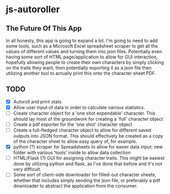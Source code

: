 # js-autoroller

## The Future Of This App

In all honesty, this app is going to expand a lot. I'm going to need to add some tools, such as a Microsoft Excel spreadsheet scraper to get all the values of different values and turning them into json files. Potentially even having some sort of HTML page/application to allow for GUI interaction, hopefully allowing people to create their own characters by simply clicking on the traits they want, then potentially exporting it as a json file then utilizing another tool to actually print this onto the character sheet PDF.

## TODO

- [x] Autoroll and print stats.
- [x] Allow user input of data in order to calculate various statistics.
- [ ] Create character object for a 'one shot expendable' character. This should lay most of the groundwork for creating a 'full' character object
- [ ] Create a pdf exporter for the 'one shot' character object
- [ ] Create a full-fledged character object to allow for different saved outputs into JSON format. This should effectively be created as a copy of the character sheet to allow easy query of, for example.
- [x] python (?) scraper for Spreadsheets to allow for easier data input: new folder with various 'tools' inside to allow data collection
- [ ] HTML/Flask (?) GUI for assigning character traits. This might be easiest done by utilizing python and flask, as I've done that before and it's not very difficult.
- [ ] Some sort of client-side downloader for filled-out character sheets, whether that includes simply sending the json file, or preferably a pdf downloader to abstract the application from the consumer.
